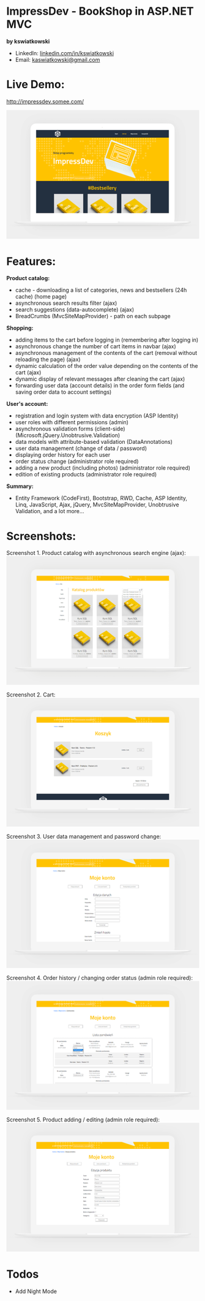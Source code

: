 # ImpressDev - BookShop in ASP.NET MVC
**by kswiatkowski**

 - LinkedIn: [linkedin.com/in/kswiatkowski](www.linkedin.com/in/kswiatkowski)
 - Email: kaswiatkowski@gmail.com

# Live Demo:
http://impressdev.somee.com/

![](Screenshots/screenshot%20(1).png)

# Features:

**Product catalog:**
 - cache - downloading a list of categories, news and bestsellers (24h cache) (home page)
 - asynchronous search results filter (ajax)
 - search suggestions (data-autocomplete) (ajax)
 - BreadCrumbs (MvcSiteMapProvider) - path on each subpage
 
**Shopping:**
 - adding items to the cart before logging in (remembering after logging in)
 - asynchronous change the number of cart items in navbar (ajax)
 - asynchronous management of the contents of the cart (removal without reloading the page) (ajax)
 - dynamic calculation of the order value depending on the contents of the cart (ajax)
 - dynamic display of relevant messages after cleaning the cart (ajax)
 - forwarding user data (account details) in the order form fields (and saving order data to account settings)

**User's account:**
 - registration and login system with data encryption (ASP Identity)
 - user roles with different permissions (admin)
 - asynchronous validation forms (client-side) (Microsoft.jQuery.Unobtrusive.Validation)
 - data models with attribute-based validation (DataAnnotations)
 - user data management (change of data / password)
 - displaying order history for each user
 - order status change (administrator role required)
 - adding a new product (including photos) (administrator role required)
 - edition of existing products (administrator role required)

**Summary:**
  - Entity Framework (CodeFirst), Bootstrap, RWD, Cache, ASP Identity, Linq, JavaScript, Ajax, jQuery, MvcSiteMapProvider, Unobtrusive Validation, and a lot more...
  
  # Screenshots:
Screenshot 1. Product catalog with asynchronous search engine (ajax):
![](Screenshots/screenshot%20(2).png)

Screenshot 2. Cart:
![](Screenshots/screenshot%20(3).png)

Screenshot 3. User data management and password change:
![](Screenshots/screenshot%20(4).png)

Screenshot 4. Order history / changing order status (admin role required):
![](Screenshots/screenshot%20(5).png)

Screenshot 5. Product adding / editing (admin role required):
![](Screenshots/screenshot%20(6).png)

# Todos

 - Add Night Mode
